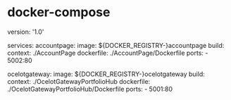 # docker-compose

version: '1.0'

services:
  accountpage:
    image: ${DOCKER_REGISTRY-}accountpage
    build:
      context: ./AccountPage
      dockerfile: ./AccountPage/Dockerfile
    ports:
      - 5002:80
  
  ocelotgateway:
    image: ${DOCKER_REGISTRY-}ocelotgateway
    build:
      context: ./OcelotGatewayPortfolioHub
      dockerfile: ./OcelotGatewayPortfolioHub/Dockerfile
    ports:
      - 5001:80
